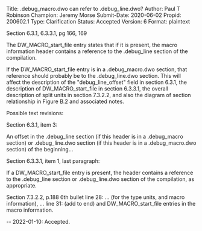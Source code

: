 Title:       .debug_macro.dwo can refer to .debug_line.dwo?
Author:      Paul T Robinson
Champion:    Jeremy Morse
Submit-Date: 2020-06-02
Propid:      200602.1
Type:        Clarification
Status:      Accepted
Version:     6
Format:      plaintext

Section 6.3.1, 6.3.3.1, pg 166, 169

The DW_MACRO_start_file entry states that if it is present, the macro
information header contains a reference to the .debug_line section of the 
compilation.

If the DW_MACRO_start_file entry is in a .debug_macro.dwo section, that
reference should probably be to the .debug_line.dwo section.  This will
affect the description of the "debug_line_offset" field in section 6.3.1,
the description of DW_MACRO_start_file in section 6.3.3.1, the overall
description of split units in section 7.3.2.2, and also the diagram of
section relationship in Figure B.2 and associated notes.

Possible text revisions:

Section 6.3.1, item 3:

An offset in the .debug_line section (if this header is in a .debug_macro
section) or .debug_line.dwo section (if this header is in a .debug_macro.dwo
section) of the beginning...

Section 6.3.3.1, item 1, last paragraph:

If a DW_MACRO_start_file entry is present, the header contains a reference
to the .debug_line section or .debug_line.dwo section of the compilation,
as appropriate.

Section 7.3.2.2, p.188 6th bullet
line 28: ... (for the type units, and macro information), ...
line 31: (add to end) and DW_MACRO_start_file entries in the macro information.

--
2022-01-10:  Accepted.
